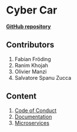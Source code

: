 # Cyber Car

**[GitHub repository](https://github.com/fabianfroding/cyber-car)**

## **Contributors**

1. Fabian Fröding
2. Ranim Khojah
3. Olivier Manzi
4. Salvatore Spanu Zucca

## **Content**

1. [Code of Conduct](./doc/Code_OF_Conduct.md)
2. [Documentation](https://docs.google.com/document/d/1Ll8_TVrBedQwc24JJR1i3_69ii5K9i0awpSLylnP3n4/edit?usp=sharing)
3. [Microservices](./microservices/README.md)
